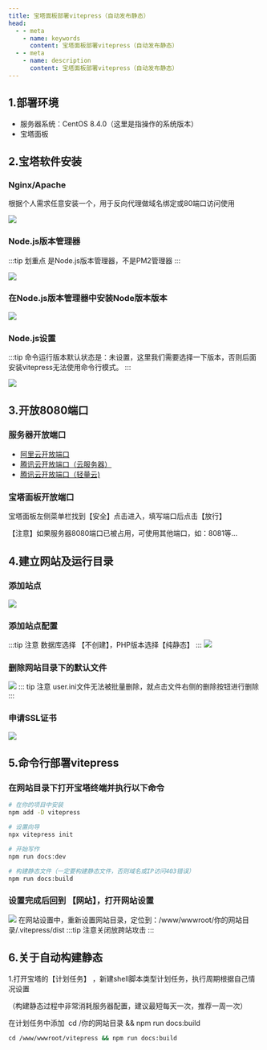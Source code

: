 ```yaml
---
title: 宝塔面板部署vitepress（自动发布静态）
head:
  - - meta
    - name: keywords
      content: 宝塔面板部署vitepress（自动发布静态）
  - - meta
    - name: description
      content: 宝塔面板部署vitepress（自动发布静态）
---
```


## 1.部署环境

- 服务器系统：CentOS 8.4.0（这里是指操作的系统版本）
- 宝塔面板

## 2.宝塔软件安装

### Nginx/Apache

根据个人需求任意安装一个，用于反向代理做域名绑定或80端口访问使用

![](https://i.theovan.cn/docs/WX20240223-222305%402x.png)

### Node.js版本管理器

:::tip 划重点
是Node.js版本管理器，不是PM2管理器
:::

![](https://i.theovan.cn/docs/WX20240223-222617%402x.png)

### 在Node.js版本管理器中安装Node版本版本

![](https://i.theovan.cn/docs/WX20240223-222723%402x.png)

### Node.js设置

:::tip
命令运行版本默认状态是：未设置，这里我们需要选择一下版本，否则后面安装vitepress无法使用命令行模式。
:::

![](https://i.theovan.cn/docs/WX20240223-222850%402x.png)

## 3.开放8080端口

### 服务器开放端口

- [阿里云开放端口](https://help.aliyun.com/document_detail/25475.html?spm=5176.2020520101securitygroupdetail.help.dexternal.63464df5MZ0qJz)
- [腾讯云开放端口（云服务器）](https://cloud.tencent.com/document/product/213/39740)
- [腾讯云开放端口（轻量云)](https://cloud.tencent.com/document/product/1207/59924)

### 宝塔面板开放端口

宝塔面板左侧菜单栏找到【安全】点击进入，填写端口后点击【放行】

【注意】如果服务器8080端口已被占用，可使用其他端口，如：8081等...

## 4.建立网站及运行目录

### 添加站点

![](https://i.theovan.cn/docs/WX20240223-223335%402x.png)

### 添加站点配置

:::tip 注意
数据库选择 【不创建】，PHP版本选择【纯静态】
:::
![](https://i.theovan.cn/docs/WX20240223-223817%402x.png)

### 删除网站目录下的默认文件

![](https://i.theovan.cn/docs/WX20240223-223941%402x.png)
::: tip 注意
user.ini文件无法被批量删除，就点击文件右侧的删除按钮进行删除
:::

### 申请SSL证书

![](https://i.theovan.cn/docs/WX20240223-224110%402x.png)

## 5.命令行部署vitepress

### 在网站目录下打开宝塔终端并执行以下命令

```sh
# 在你的项目中安装
npm add -D vitepress

# 设置向导
npx vitepress init

# 开始写作
npm run docs:dev

# 构建静态文件（一定要构建静态文件，否则域名或IP访问403错误）
npm run docs:build
```

### 设置完成后回到 【网站】，打开网站设置

![](https://i.theovan.cn/docs/WX20240223-224612%402x.png)
在网站设置中，重新设置网站目录，定位到：/www/wwwroot/你的网站目录/.vitepress/dist
:::tip
注意关闭放跨站攻击
:::

## 6.关于自动构建静态

1.打开宝塔的【计划任务】 ，新建shell脚本类型计划任务，执行周期根据自己情况设置

（构建静态过程中非常消耗服务器配置，建议最短每天一次，推荐一周一次）

在计划任务中添加  cd /你的网站目录 && npm run docs:build

```sh
cd /www/wwwroot/vitepress && npm run docs:build
```
